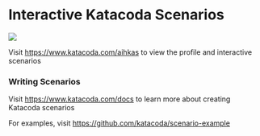 # Interactive Katacoda Scenarios

[![](http://shields.katacoda.com/katacoda/aihkas/count.svg)](https://www.katacoda.com/aihkas "Get your profile on Katacoda.com")

Visit https://www.katacoda.com/aihkas to view the profile and interactive scenarios

### Writing Scenarios
Visit https://www.katacoda.com/docs to learn more about creating Katacoda scenarios

For examples, visit https://github.com/katacoda/scenario-example
